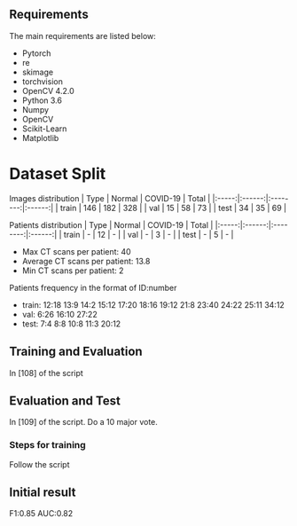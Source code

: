 ## Requirements

The main requirements are listed below:

* Pytorch
* re
* skimage
* torchvision
* OpenCV 4.2.0
* Python 3.6
* Numpy
* OpenCV
* Scikit-Learn
* Matplotlib


# Dataset Split
Images distribution
|  Type | Normal | COVID-19 |  Total |
|:-----:|:------:|:--------:|:------:|
| train |  146   |    182   |   328  |
|  val  |   15   |     58   |    73  |
|  test |   34   |     35   |    69  |

Patients distribution
|  Type | Normal | COVID-19 |  Total |
|:-----:|:------:|:--------:|:------:|
| train |    -   |     12   |    -   |
|  val  |    -   |      3   |    -   |
|  test |    -   |      5   |    -   |

* Max CT scans per patient: 40
* Average CT scans per patient: 13.8
* Min CT scans per patient: 2

Patients frequency in the format of ID:number
* train: 12:18  13:9  14:2  15:12  17:20  18:16  19:12  21:8  23:40  24:22  25:11  34:12
* val: 6:26  16:10  27:22 
* test: 7:4  8:8  10:8  11:3  20:12


## Training and Evaluation
   In [108] of the script

## Evaluation and Test
   In [109] of the script. Do a 10 major vote.

### Steps for training
   Follow the script

## Initial result
   F1:0.85 AUC:0.82
